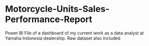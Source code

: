 # Motorcycle-Units-Sales-Performance-Report
Power BI File of a dashboard of my current work as a data analyst at Yamaha Indonesia dealership. Raw dataset also included
